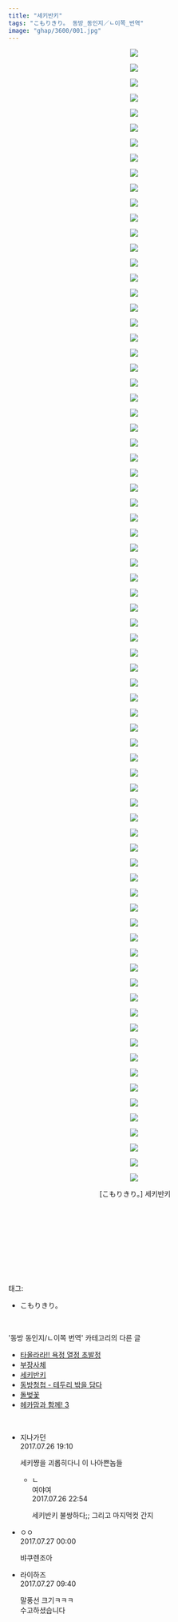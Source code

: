 ```yaml
---
title: "세키반키"
tags: "こもりきり。 동방_동인지／ㄴ이쪽_번역"
image: "ghap/3600/001.jpg"
---
```

<div class="article">
<p style="text-align: center; clear: none; float: none;"><img src="{{ site.nasurl }}/ghap/3600/001.jpg"/></p>
<p style="text-align: center; clear: none; float: none;"><img src="{{ site.nasurl }}/ghap/3600/002.jpg"/></p>
<p style="text-align: center; clear: none; float: none;"><img src="{{ site.nasurl }}/ghap/3600/003.jpg"/></p>
<p style="text-align: center; clear: none; float: none;"><img src="{{ site.nasurl }}/ghap/3600/004.jpg"/></p>
<p style="text-align: center; clear: none; float: none;"><img src="{{ site.nasurl }}/ghap/3600/005.jpg"/></p>
<p style="text-align: center; clear: none; float: none;"><img src="{{ site.nasurl }}/ghap/3600/006.jpg"/></p>
<p style="text-align: center; clear: none; float: none;"><img src="{{ site.nasurl }}/ghap/3600/007.jpg"/></p>
<p style="text-align: center; clear: none; float: none;"><img src="{{ site.nasurl }}/ghap/3600/008.jpg"/></p>
<p style="text-align: center; clear: none; float: none;"><img src="{{ site.nasurl }}/ghap/3600/009.jpg"/></p>
<p style="text-align: center; clear: none; float: none;"><img src="{{ site.nasurl }}/ghap/3600/010.jpg"/></p>
<p style="text-align: center; clear: none; float: none;"><img src="{{ site.nasurl }}/ghap/3600/011.jpg"/></p>
<p style="text-align: center; clear: none; float: none;"><img src="{{ site.nasurl }}/ghap/3600/012.jpg"/></p>
<p style="text-align: center; clear: none; float: none;"><img src="{{ site.nasurl }}/ghap/3600/013.jpg"/></p>
<p style="text-align: center; clear: none; float: none;"><img src="{{ site.nasurl }}/ghap/3600/014.jpg"/></p>
<p style="text-align: center; clear: none; float: none;"><img src="{{ site.nasurl }}/ghap/3600/015.jpg"/></p>
<p style="text-align: center; clear: none; float: none;"><img src="{{ site.nasurl }}/ghap/3600/016.jpg"/></p>
<p style="text-align: center; clear: none; float: none;"><img src="{{ site.nasurl }}/ghap/3600/017.jpg"/></p>
<p style="text-align: center; clear: none; float: none;"><img src="{{ site.nasurl }}/ghap/3600/018.jpg"/></p>
<p style="text-align: center; clear: none; float: none;"><img src="{{ site.nasurl }}/ghap/3600/019.jpg"/></p>
<p style="text-align: center; clear: none; float: none;"><img src="{{ site.nasurl }}/ghap/3600/020.jpg"/></p>
<p style="text-align: center; clear: none; float: none;"><img src="{{ site.nasurl }}/ghap/3600/021.jpg"/></p>
<p style="text-align: center; clear: none; float: none;"><img src="{{ site.nasurl }}/ghap/3600/022.jpg"/></p>
<p style="text-align: center; clear: none; float: none;"><img src="{{ site.nasurl }}/ghap/3600/023.jpg"/></p>
<p style="text-align: center; clear: none; float: none;"><img src="{{ site.nasurl }}/ghap/3600/024.jpg"/></p>
<p style="text-align: center; clear: none; float: none;"><img src="{{ site.nasurl }}/ghap/3600/025.jpg"/></p>
<p style="text-align: center; clear: none; float: none;"><img src="{{ site.nasurl }}/ghap/3600/026.jpg"/></p>
<p style="text-align: center; clear: none; float: none;"><img src="{{ site.nasurl }}/ghap/3600/027.jpg"/></p>
<p style="text-align: center; clear: none; float: none;"><img src="{{ site.nasurl }}/ghap/3600/028.jpg"/></p>
<p style="text-align: center; clear: none; float: none;"><img src="{{ site.nasurl }}/ghap/3600/029.jpg"/></p>
<p style="text-align: center; clear: none; float: none;"><img src="{{ site.nasurl }}/ghap/3600/030.jpg"/></p>
<p style="text-align: center; clear: none; float: none;"><img src="{{ site.nasurl }}/ghap/3600/031.jpg"/></p>
<p style="text-align: center; clear: none; float: none;"><img src="{{ site.nasurl }}/ghap/3600/032.jpg"/></p>
<p style="text-align: center; clear: none; float: none;"><img src="{{ site.nasurl }}/ghap/3600/033.jpg"/></p>
<p style="text-align: center; clear: none; float: none;"><img src="{{ site.nasurl }}/ghap/3600/034.jpg"/></p>
<p style="text-align: center; clear: none; float: none;"><img src="{{ site.nasurl }}/ghap/3600/035.jpg"/></p>
<p style="text-align: center; clear: none; float: none;"><img src="{{ site.nasurl }}/ghap/3600/036.jpg"/></p>
<p style="text-align: center; clear: none; float: none;"><img src="{{ site.nasurl }}/ghap/3600/037.jpg"/></p>
<p style="text-align: center; clear: none; float: none;"><img src="{{ site.nasurl }}/ghap/3600/038.jpg"/></p>
<p style="text-align: center; clear: none; float: none;"><img src="{{ site.nasurl }}/ghap/3600/039.jpg"/></p>
<p style="text-align: center; clear: none; float: none;"><img src="{{ site.nasurl }}/ghap/3600/040.jpg"/></p>
<p style="text-align: center; clear: none; float: none;"><img src="{{ site.nasurl }}/ghap/3600/041.jpg"/></p>
<p style="text-align: center; clear: none; float: none;"><img src="{{ site.nasurl }}/ghap/3600/042.jpg"/></p>
<p style="text-align: center; clear: none; float: none;"><img src="{{ site.nasurl }}/ghap/3600/043.jpg"/></p>
<p style="text-align: center; clear: none; float: none;"><img src="{{ site.nasurl }}/ghap/3600/044.jpg"/></p>
<p style="text-align: center; clear: none; float: none;"><img src="{{ site.nasurl }}/ghap/3600/045.jpg"/></p>
<p style="text-align: center; clear: none; float: none;"><img src="{{ site.nasurl }}/ghap/3600/046.jpg"/></p>
<p style="text-align: center; clear: none; float: none;"><img src="{{ site.nasurl }}/ghap/3600/047.jpg"/></p>
<p style="text-align: center; clear: none; float: none;"><img src="{{ site.nasurl }}/ghap/3600/048.jpg"/></p>
<p style="text-align: center; clear: none; float: none;"><img src="{{ site.nasurl }}/ghap/3600/049.jpg"/></p>
<p style="text-align: center; clear: none; float: none;"><img src="{{ site.nasurl }}/ghap/3600/050.jpg"/></p>
<p style="text-align: center; clear: none; float: none;"><img src="{{ site.nasurl }}/ghap/3600/051.jpg"/></p>
<p style="text-align: center; clear: none; float: none;"><img src="{{ site.nasurl }}/ghap/3600/052.jpg"/></p>
<p style="text-align: center; clear: none; float: none;"><img src="{{ site.nasurl }}/ghap/3600/053.jpg"/></p>
<p style="text-align: center; clear: none; float: none;"><img src="{{ site.nasurl }}/ghap/3600/054.jpg"/></p>
<p style="text-align: center; clear: none; float: none;"><img src="{{ site.nasurl }}/ghap/3600/055.jpg"/></p>
<p style="text-align: center; clear: none; float: none;"><img src="{{ site.nasurl }}/ghap/3600/056.jpg"/></p>
<p style="text-align: center; clear: none; float: none;"><img src="{{ site.nasurl }}/ghap/3600/057.jpg"/></p>
<p style="text-align: center; clear: none; float: none;"><img src="{{ site.nasurl }}/ghap/3600/058.jpg"/></p>
<p style="text-align: center; clear: none; float: none;"><img src="{{ site.nasurl }}/ghap/3600/059.jpg"/></p>
<p style="text-align: center; clear: none; float: none;"><img src="{{ site.nasurl }}/ghap/3600/060.jpg"/></p>
<p style="text-align: center; clear: none; float: none;"><img src="{{ site.nasurl }}/ghap/3600/061.jpg"/></p>
<p style="text-align: center; clear: none; float: none;"><img src="{{ site.nasurl }}/ghap/3600/062.jpg"/></p>
<p style="text-align: center; clear: none; float: none;"><img src="{{ site.nasurl }}/ghap/3600/063.jpg"/></p>
<p style="text-align: center; clear: none; float: none;"><img src="{{ site.nasurl }}/ghap/3600/064.jpg"/></p>
<p style="text-align: center; clear: none; float: none;"><img src="{{ site.nasurl }}/ghap/3600/065.jpg"/></p>
<p style="text-align: center; clear: none; float: none;"><img src="{{ site.nasurl }}/ghap/3600/066.jpg"/></p>
<p style="text-align: center; clear: none; float: none;"><img src="{{ site.nasurl }}/ghap/3600/067.jpg"/></p>
<p style="text-align: center; clear: none; float: none;"><img src="{{ site.nasurl }}/ghap/3600/068.jpg"/></p>
<p style="text-align: center; clear: none; float: none;"><img src="{{ site.nasurl }}/ghap/3600/069.jpg"/></p>
<p style="text-align: center; clear: none; float: none;"><img src="{{ site.nasurl }}/ghap/3600/070.jpg"/></p>
<p style="text-align: center; clear: none; float: none;"><img src="{{ site.nasurl }}/ghap/3600/071.jpg"/></p>
<p style="text-align: center; clear: none; float: none;"><img src="{{ site.nasurl }}/ghap/3600/072.jpg"/></p>
<p style="text-align: center; clear: none; float: none;"><img src="{{ site.nasurl }}/ghap/3600/073.jpg"/></p>
<p style="text-align: center; clear: none; float: none;"><img src="{{ site.nasurl }}/ghap/3600/074.jpg"/></p>
<p style="text-align: center; clear: none; float: none;"><img src="{{ site.nasurl }}/ghap/3600/075.jpg"/></p>
<p style="text-align: center; clear: none; float: none;"><img src="{{ site.nasurl }}/ghap/3600/076.jpg"/></p>
<p style="text-align: center; clear: none; float: none;"> [こもりきり。] 세키반키</p>
<p style="text-align: center; clear: none; float: none;"><br/></p>
<p style="text-align: center; clear: none; float: none;"><br/></p>
<p style="text-align: center; clear: none; float: none;"><br/></p>
<p><br/></p>
</div><br/>
<div class="tagTrail">
<p>태그: </p>
<ul>
<li>こもりきり。</li>
</ul>
</div><br/>
<div class="another">
<p>'동방 동인지/ㄴ이쪽 번역' 카테고리의 다른 글</p>
<ul>
<li><a href="/2017-07-27-ghap_3602">타올라라!! 욕정 열정 초발정</a></li>
<li><a href="/2017-07-27-ghap_3601">부장사체</a></li>
<li><a href="/2017-07-26-ghap_3600">세키반키</a></li>
<li><a href="/2017-07-23-ghap_3598">동방청첩 - 테두리 밖을 담다</a></li>
<li><a href="/2017-07-22-ghap_3595">돌벚꽃</a></li>
<li><a href="/2017-07-18-ghap_3578">헤카맘과 함께! 3</a></li>
</ul>
</div><br/>
<div class="cb_module cb_fluid">
<div class="cb_wrt cb_profile">
<div class="comment">
<ul>
<li class="cb_thumb_off" id="comment15044824">
<div class="cb_comment_area">
<div class="cb_info_area">
<div class="cb_section">
<span class="cb_nick_name">지나가던</span>
</div>
<div class="cb_section">
<span class="cb_date">2017.07.26 19:10 </span>
</div>
</div>
<div class="cb_dsc_comment">
<p class="cb_dsc">
											세키쨩을 괴롭히다니 이 나아쁜놈들
										</p>
</div>
<ul>
<li class="cb_thumb_off" id="comment15044958">
<span class="cb_bu_subnode">ㄴ</span>
<div class="cb_comment_area">
<div class="cb_info_area">
<div class="cb_section">
<span class="cb_nick_name">여야여</span>
</div>
<div class="cb_section">
<span class="cb_date">2017.07.26 22:54 </span>
</div>
</div>
<div class="cb_dsc_comment">
<p class="cb_dsc">
																세키반키 불쌍하다;; 그리고 마지먹컷 간지
															</p>
</div>
</div>
</li>
</ul>
</div></li>
<li class="cb_thumb_off" id="comment15045001">
<div class="cb_comment_area">
<div class="cb_info_area">
<div class="cb_section">
<span class="cb_nick_name">ㅇㅇ</span>
</div>
<div class="cb_section">
<span class="cb_date">2017.07.27 00:00 </span>
</div>
</div>
<div class="cb_dsc_comment">
<p class="cb_dsc">
											뱌쿠렌조아
										</p>
</div>
</div></li>
<li class="cb_thumb_off" id="comment15045168">
<div class="cb_comment_area">
<div class="cb_info_area">
<div class="cb_section">
<span class="cb_nick_name">라이하즈</span>
</div>
<div class="cb_section">
<span class="cb_date">2017.07.27 09:40 </span>
</div>
</div>
<div class="cb_dsc_comment">
<p class="cb_dsc">
											말풍선 크기ㅋㅋㅋ<br/>
수고하셨습니다
										</p>
</div>
</div></li>
</ul>
</div>
</div><!-- commentList close -->
</div><br/>
